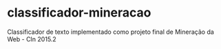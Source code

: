 # classificador-mineracao
Classificador de texto implementado como projeto final de Mineração da Web - CIn 2015.2
